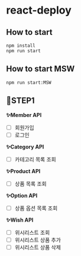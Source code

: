 # react-deploy

## How to start

```
npm install
npm run start
```

## How to start MSW

```
npm run start:MSW
```

## 📜STEP1

**✨Member API**

- [ ] 회원가입
- [ ] 로그인

**✨Category API**

- [ ] 카테고리 목록 조회

**✨Product API**

- [ ] 상품 목록 조회

**✨Option API**

- [ ] 상품 옵션 목록 조회

**✨Wish API**

- [ ] 위시리스트 조회
- [ ] 위시리스트 상품 추가
- [ ] 위시리스트 상품 삭제
